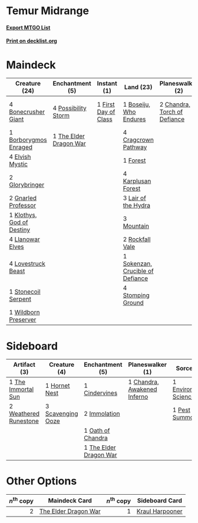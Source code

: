 # Temur Midrange

#### [Export MTGO List](../collection/Temur%20Midrange/Temur%20Midrange.txt)
#### [Print on decklist.org](http://decklist.org/?deckmain=4%09Bonecrusher%20Giant%0A1%09Borborygmos%20Enraged%0A1%09Boseiju,%20Who%20Endures%0A2%09Chandra,%20Torch%20of%20Defiance%0A4%09Cragcrown%20Pathway%0A4%09Elvish%20Mystic%0A1%09Enter%20the%20Infinite%0A4%09Fable%20of%20the%20Mirror-Breaker%0A1%09First%20Day%20of%20Class%0A1%09Forest%0A2%09Glorybringer%0A2%09Gnarled%20Professor%0A4%09Karplusan%20Forest%0A1%09Klothys,%20God%20of%20Destiny%0A3%09Lair%20of%20the%20Hydra%0A4%09Llanowar%20Elves%0A4%09Lovestruck%20Beast%0A3%09Mountain%0A4%09Possibility%20Storm%0A2%09Rockfall%20Vale%0A1%09Sokenzan,%20Crucible%20of%20Defiance%0A4%09Stomping%20Ground%0A1%09Stonecoil%20Serpent%0A1%09The%20Elder%20Dragon%20War%0A1%09Wildborn%20Preserver&deckside=1%09Chandra,%20Awakened%20Inferno%0A1%09Cindervines%0A1%09Environmental%20Sciences%0A1%09Hornet%20Nest%0A2%09Immolation%0A1%09Oath%20of%20Chandra%0A1%09Pest%20Summoning%0A3%09Scavenging%20Ooze%0A1%09The%20Elder%20Dragon%20War%0A1%09The%20Immortal%20Sun%0A2%09Weathered%20Runestone)
# Maindeck

|                                           Creature (24)                                            |                                         Enchantment (5)                                         |                                          Instant (1)                                          |                                                 Land (23)                                                 |                                           Planeswalker (2)                                            |                                          Sorcery (1)                                          |         Unknown (4)         |
|----------------------------------------------------------------------------------------------------|-------------------------------------------------------------------------------------------------|-----------------------------------------------------------------------------------------------|-----------------------------------------------------------------------------------------------------------|-------------------------------------------------------------------------------------------------------|-----------------------------------------------------------------------------------------------|-----------------------------|
|4 [Bonecrusher Giant](http://gatherer.wizards.com/Pages/Card/Details.aspx?multiverseid=473077)      |4 [Possibility Storm](http://gatherer.wizards.com/Pages/Card/Details.aspx?multiverseid=369013)   |1 [First Day of Class](http://gatherer.wizards.com/Pages/Card/Details.aspx?multiverseid=513579)|1 [Boseiju, Who Endures](http://gatherer.wizards.com/Pages/Card/Details.aspx?multiverseid=548579)          |2 [Chandra, Torch of Defiance](http://gatherer.wizards.com/Pages/Card/Details.aspx?multiverseid=417683)|1 [Enter the Infinite](http://gatherer.wizards.com/Pages/Card/Details.aspx?multiverseid=366411)|4 Fable of the Mirror-Breaker|
|1 [Borborygmos Enraged](http://gatherer.wizards.com/Pages/Card/Details.aspx?multiverseid=366283)    |1 [The Elder Dragon War](http://gatherer.wizards.com/Pages/Card/Details.aspx?multiverseid=574601)|                                                                                               |4 [Cragcrown Pathway](http://gatherer.wizards.com/Pages/Card/Details.aspx?multiverseid=491915)             |                                                                                                       |                                                                                               |                             |
|4 [Elvish Mystic](http://gatherer.wizards.com/Pages/Card/Details.aspx?multiverseid=389499)          |                                                                                                 |                                                                                               |1 [Forest](http://gatherer.wizards.com/Pages/Card/Details.aspx?multiverseid=439860)                        |                                                                                                       |                                                                                               |                             |
|2 [Glorybringer](http://gatherer.wizards.com/Pages/Card/Details.aspx?multiverseid=426836)           |                                                                                                 |                                                                                               |4 [Karplusan Forest](http://gatherer.wizards.com/Pages/Card/Details.aspx?multiverseid=129614)              |                                                                                                       |                                                                                               |                             |
|2 [Gnarled Professor](http://gatherer.wizards.com/Pages/Card/Details.aspx?multiverseid=513610)      |                                                                                                 |                                                                                               |3 [Lair of the Hydra](http://gatherer.wizards.com/Pages/Card/Details.aspx?multiverseid=527546)             |                                                                                                       |                                                                                               |                             |
|1 [Klothys, God of Destiny](http://gatherer.wizards.com/Pages/Card/Details.aspx?multiverseid=476471)|                                                                                                 |                                                                                               |3 [Mountain](http://gatherer.wizards.com/Pages/Card/Details.aspx?multiverseid=439859)                      |                                                                                                       |                                                                                               |                             |
|4 [Llanowar Elves](http://gatherer.wizards.com/Pages/Card/Details.aspx?multiverseid=129626)         |                                                                                                 |                                                                                               |2 [Rockfall Vale](http://gatherer.wizards.com/Pages/Card/Details.aspx?multiverseid=535065)                 |                                                                                                       |                                                                                               |                             |
|4 [Lovestruck Beast](http://gatherer.wizards.com/Pages/Card/Details.aspx?multiverseid=473127)       |                                                                                                 |                                                                                               |1 [Sokenzan, Crucible of Defiance](http://gatherer.wizards.com/Pages/Card/Details.aspx?multiverseid=548589)|                                                                                                       |                                                                                               |                             |
|1 [Stonecoil Serpent](http://gatherer.wizards.com/Pages/Card/Details.aspx?multiverseid=473197)      |                                                                                                 |                                                                                               |4 [Stomping Ground](http://gatherer.wizards.com/Pages/Card/Details.aspx?multiverseid=405110)               |                                                                                                       |                                                                                               |                             |
|1 [Wildborn Preserver](http://gatherer.wizards.com/Pages/Card/Details.aspx?multiverseid=473144)     |                                                                                                 |                                                                                               |                                                                                                           |                                                                                                       |                                                                                               |                             |


# Sideboard

|                                          Artifact (3)                                          |                                        Creature (4)                                        |                                         Enchantment (5)                                         |                                           Planeswalker (1)                                           |                                            Sorcery (2)                                            |
|------------------------------------------------------------------------------------------------|--------------------------------------------------------------------------------------------|-------------------------------------------------------------------------------------------------|------------------------------------------------------------------------------------------------------|---------------------------------------------------------------------------------------------------|
|1 [The Immortal Sun](http://gatherer.wizards.com/Pages/Card/Details.aspx?multiverseid=439844)   |1 [Hornet Nest](http://gatherer.wizards.com/Pages/Card/Details.aspx?multiverseid=383267)    |1 [Cindervines](http://gatherer.wizards.com/Pages/Card/Details.aspx?multiverseid=457305)         |1 [Chandra, Awakened Inferno](http://gatherer.wizards.com/Pages/Card/Details.aspx?multiverseid=466881)|1 [Environmental Sciences](http://gatherer.wizards.com/Pages/Card/Details.aspx?multiverseid=513477)|
|2 [Weathered Runestone](http://gatherer.wizards.com/Pages/Card/Details.aspx?multiverseid=503863)|3 [Scavenging Ooze](http://gatherer.wizards.com/Pages/Card/Details.aspx?multiverseid=420783)|2 [Immolation](http://gatherer.wizards.com/Pages/Card/Details.aspx?multiverseid=2287)            |                                                                                                      |1 [Pest Summoning](http://gatherer.wizards.com/Pages/Card/Details.aspx?multiverseid=513703)        |
|                                                                                                |                                                                                            |1 [Oath of Chandra](http://gatherer.wizards.com/Pages/Card/Details.aspx?multiverseid=407623)     |                                                                                                      |                                                                                                   |
|                                                                                                |                                                                                            |1 [The Elder Dragon War](http://gatherer.wizards.com/Pages/Card/Details.aspx?multiverseid=574601)|                                                                                                      |                                                                                                   |


# Other Options

|*n*<sup>th</sup> copy|                                         Maindeck Card                                         |*n*<sup>th</sup> copy|                                      Sideboard Card                                      |
|--------------------:|-----------------------------------------------------------------------------------------------|--------------------:|------------------------------------------------------------------------------------------|
|                    2|[The Elder Dragon War](http://gatherer.wizards.com/Pages/Card/Details.aspx?multiverseid=574601)|                    1|[Kraul Harpooner](http://gatherer.wizards.com/Pages/Card/Details.aspx?multiverseid=452886)|

